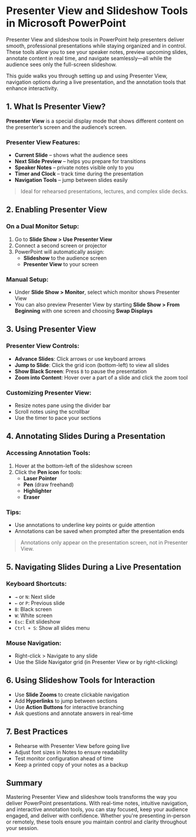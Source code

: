 # Presenter View and Slideshow Tools in Microsoft PowerPoint

Presenter View and slideshow tools in PowerPoint help presenters deliver smooth, professional presentations while staying organized and in control. These tools allow you to see your speaker notes, preview upcoming slides, annotate content in real time, and navigate seamlessly—all while the audience sees only the full-screen slideshow.

This guide walks you through setting up and using Presenter View, navigation options during a live presentation, and the annotation tools that enhance interactivity.

## 1. What Is Presenter View?

**Presenter View** is a special display mode that shows different content on the presenter’s screen and the audience’s screen.

### Presenter View Features:
- **Current Slide** – shows what the audience sees
- **Next Slide Preview** – helps you prepare for transitions
- **Speaker Notes** – private notes visible only to you
- **Timer and Clock** – track time during the presentation
- **Navigation Tools** – jump between slides easily

> Ideal for rehearsed presentations, lectures, and complex slide decks.

## 2. Enabling Presenter View

### On a Dual Monitor Setup:
1. Go to **Slide Show > Use Presenter View**
2. Connect a second screen or projector
3. PowerPoint will automatically assign:
   - **Slideshow** to the audience screen
   - **Presenter View** to your screen

### Manual Setup:
- Under **Slide Show > Monitor**, select which monitor shows Presenter View
- You can also preview Presenter View by starting **Slide Show > From Beginning** with one screen and choosing **Swap Displays**

## 3. Using Presenter View

### Presenter View Controls:
- **Advance Slides**: Click arrows or use keyboard arrows
- **Jump to Slide**: Click the grid icon (bottom-left) to view all slides
- **Show Black Screen**: Press `B` to pause the presentation
- **Zoom into Content**: Hover over a part of a slide and click the zoom tool

### Customizing Presenter View:
- Resize notes pane using the divider bar
- Scroll notes using the scrollbar
- Use the timer to pace your sections

## 4. Annotating Slides During a Presentation

### Accessing Annotation Tools:
1. Hover at the bottom-left of the slideshow screen
2. Click the **Pen icon** for tools:
   - **Laser Pointer**
   - **Pen** (draw freehand)
   - **Highlighter**
   - **Eraser**

### Tips:
- Use annotations to underline key points or guide attention
- Annotations can be saved when prompted after the presentation ends

> Annotations only appear on the presentation screen, not in Presenter View.

## 5. Navigating Slides During a Live Presentation

### Keyboard Shortcuts:
- `→` or `N`: Next slide
- `←` or `P`: Previous slide
- `B`: Black screen
- `W`: White screen
- `Esc`: Exit slideshow
- `Ctrl + S`: Show all slides menu

### Mouse Navigation:
- Right-click > Navigate to any slide
- Use the Slide Navigator grid (in Presenter View or by right-clicking)

## 6. Using Slideshow Tools for Interaction

- Use **Slide Zooms** to create clickable navigation
- Add **Hyperlinks** to jump between sections
- Use **Action Buttons** for interactive branching
- Ask questions and annotate answers in real-time

## 7. Best Practices

- Rehearse with Presenter View before going live
- Adjust font sizes in Notes to ensure readability
- Test monitor configuration ahead of time
- Keep a printed copy of your notes as a backup

## Summary

Mastering Presenter View and slideshow tools transforms the way you deliver PowerPoint presentations. With real-time notes, intuitive navigation, and interactive annotation tools, you can stay focused, keep your audience engaged, and deliver with confidence. Whether you're presenting in-person or remotely, these tools ensure you maintain control and clarity throughout your session.
